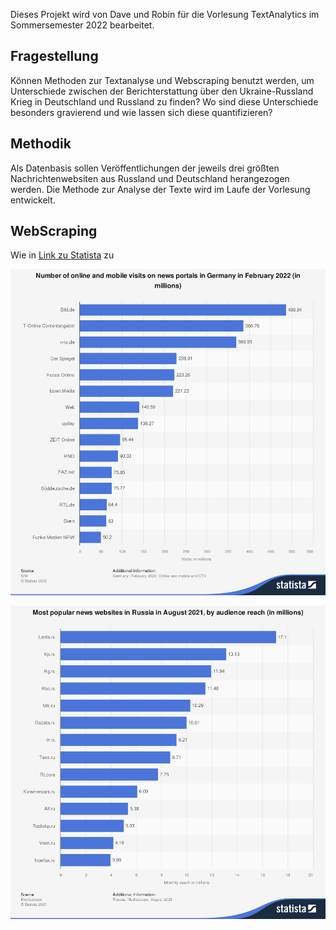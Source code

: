 Dieses Projekt wird von Dave und Robin für die Vorlesung TextAnalytics im Sommersemester 2022 bearbeitet.

## Fragestellung

Können Methoden zur Textanalyse und Webscraping benutzt werden, um Unterschiede zwischen der Berichterstattung über den Ukraine-Russland Krieg in Deutschland und Russland zu finden? Wo sind diese Unterschiede besonders gravierend und wie lassen sich diese quantifizieren?  


## Methodik

Als Datenbasis sollen Veröffentlichungen der jeweils drei größten Nachrichtenwebsiten aus Russland und Deutschland herangezogen werden.
Die Methode zur Analyse der Texte wird im Laufe der Vorlesung entwickelt.

## WebScraping 

Wie in [Link zu Statista](https://www-statista-com.thn.idm.oclc.org/statistics/442988/most-visited-news-websites-germany/) zu 


![alt text](https://github.com/Freshpinguin/WebScraping/blob/main/Sources/GermanyNewsWebsitesReach.png)

![alt text](https://github.com/Freshpinguin/WebScraping/blob/main/Sources/RussiaNewsWebsitesReach.png)

